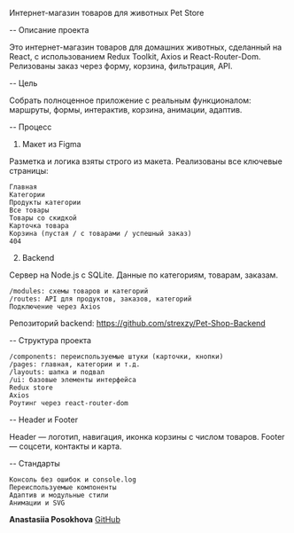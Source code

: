 Интернет-магазин товаров для животных Pet Store

-- Описание проекта

Это интернет-магазин товаров для домашних животных, сделанный на React, с использованием Redux Toolkit, Axios и React-Router-Dom. Релизованы заказ через форму, корзина, фильтрация, API.

-- Цель

Собрать полноценное приложение с реальным функционалом: маршруты, формы, интерактив, корзина, анимации, адаптив.

-- Процесс

1. Макет из Figma

Разметка и логика взяты строго из макета. Реализованы все ключевые страницы:

    Главная
    Категории
    Продукты категории
    Все товары
    Товары со скидкой
    Карточка товара
    Корзина (пустая / с товарами / успешный заказ)
    404

2. Backend

Сервер на Node.js с SQLite. Данные по категориям, товарам, заказам.

    /modules: схемы товаров и категорий
    /routes: API для продуктов, заказов, категорий
    Подключение через Axios

Репозиторий backend: https://github.com/strexzy/Pet-Shop-Backend

-- Структура проекта

    /components: переиспользуемые штуки (карточки, кнопки)
    /pages: главная, категории и т.д.
    /layouts: шапка и подвал
    /ui: базовые элементы интерфейса
    Redux store
    Axios
    Роутинг через react-router-dom

-- Header и Footer

Header — логотип, навигация, иконка корзины с числом товаров.
Footer — соцсети, контакты и карта.

-- Стандарты

    Консоль без ошибок и console.log
    Переиспользуемые компоненты
    Адаптив и модульные стили
    Анимации и SVG

**Anastasiia Posokhova**
[GitHub](https://github.com/Anastasiia013)
